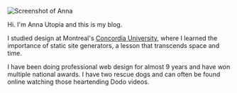 ![Screenshot of Anna](https://cdn.jsdelivr.net/gh/pococms/poco@main/.poco/demo/anna-256x256.jpg)

Hi. I'm Anna Utopia and this is my blog.

I studied design at Montreal's [Concordia University](https://www.concordia.ca/),
where I learned the importance of static site generators, a lesson
that transcends space and time.

I have been doing professional web design for almost 9 years 
and have won multiple national awards. I have two rescue dogs and
can often be found online watching those heartending Dodo videos.

